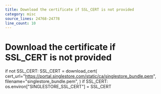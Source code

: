 ```yaml
---
title: Download the certificate if SSL_CERT is not provided
category: misc
source_lines: 24768-24778
line_count: 10
---
```


# Download the certificate if SSL_CERT is not provided
if not SSL_CERT:
    SSL_CERT = download_cert(
        cert_url="https://portal.singlestore.com/static/ca/singlestore_bundle.pem",
        filename="singlestore_bundle.pem",
    )
    if SSL_CERT:
        os.environ["SINGLESTORE_SSL_CERT"] = SSL_CERT


